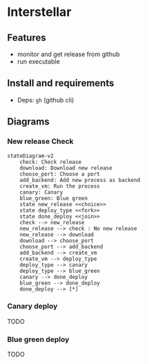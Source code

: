 # Interstellar

## Features

- monitor and get release from github
- run executable

## Install and requirements

- Deps: `gh` (github cli)

## Diagrams

### New release Check

```mermaid
stateDiagram-v2
    check: Check release
    download: Download new release
    choose_port: Choose a port
    add_backend: Add new process as backend
    create_vm: Run the process
    canary: Canary
    blue_green: Blue green
    state new_release <<choice>>
    state deploy_type <<fork>>
    state done_deploy <<join>>
    check --> new_release
    new_release --> check : No new release
    new_release --> download
    download --> choose_port
    choose_port --> add_backend 
    add_backend --> create_vm
    create_vm --> deploy_type
    deploy_type --> canary
    deploy_type --> blue_green
    canary --> done_deploy
    blue_green --> done_deploy
    done_deploy --> [*]
```

### Canary deploy

TODO

### Blue green deploy

TODO